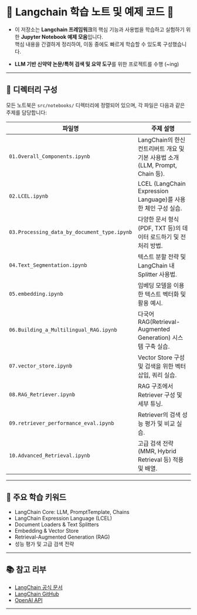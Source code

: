 # 🧐 Langchain 학습 노트 및 예제 코드 🚀

- 이 저장소는 **Langchain 프레임워크**의 핵심 기능과 사용법을 학습하고 실험하기 위한 **Jupyter Notebook 예제 모음**입니다.  
핵심 내용을 간결하게 정리하여, 이동 중에도 빠르게 학습할 수 있도록 구성했습니다.

- **LLM 기반 신약약 논문/특허 검색 및 요약 도구**를 위한 프로젝트를 수행 (~ing)

---

## 📂 디렉터리 구성

모든 노트북은 `src/notebooks/` 디렉터리에 정렬되어 있으며, 각 파일은 다음과 같은 주제를 담당합니다:

| 파일명                                         | 주제 설명                                                      |
| ------------------------------------------- | ---------------------------------------------------------- |
| `01.Overall_Components.ipynb`               | LangChain의 한신 컨트리버트 개요 및 기본 사용법 소개 (LLM, Prompt, Chain 등). |
| `02.LCEL.ipynb`                             | LCEL (LangChain Expression Language)를 사용한 체인 구성 실습.        |
| `03.Processing_data_by_document_type.ipynb` | 다양한 문서 형식(PDF, TXT 등)의 데이터 로드하기 및 전처리 방법.                  |
| `04.Text_Segmentation.ipynb`                | 텍스트 분할 전략 및 LangChain 내 Splitter 사용법.                      |
| `05.embedding.ipynb`                        | 임베딩 모델을 이용한 텍스트 벡터화 및 활용 예시.                               |
| `06.Building_a_Multilingual_RAG.ipynb`      | 다국어 RAG(Retrieval-Augmented Generation) 시스템 구축 실습.         |
| `07.vector_store.ipynb`                     | Vector Store 구성 및 검색을 위한 벡터 삽입, 쿼리 실습.                    |
| `08.RAG_Retriever.ipynb`                    | RAG 구조에서 Retriever 구성 및 세부 튜닝.                             |
| `09.retriever_performance_eval.ipynb`       | Retriever의 검색 성능 평가 및 비교 실습.                               |
| `10.Advanced_Retrieval.ipynb`               | 고급 검색 전략(MMR, Hybrid Retrieval 등) 적용 및 배열.                 |

---

## 🧪 주요 학습 키워드

* LangChain Core: LLM, PromptTemplate, Chains
* LangChain Expression Language (LCEL)
* Document Loaders & Text Splitters
* Embedding & Vector Store
* Retrieval-Augmented Generation (RAG)
* 성능 평가 및 고급 검색 전략

---

## 📚 참고 리부

* [LangChain 공식 문서](https://docs.langchain.com/)
* [LangChain GitHub](https://github.com/langchain-ai/langchain)
* [OpenAI API](https://platform.openai.com/docs/)

---